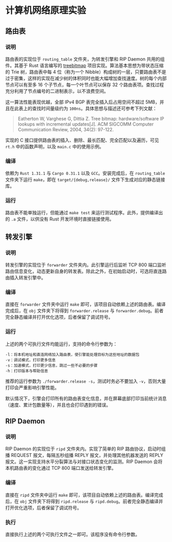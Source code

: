 # 计算机网络原理实验

## 路由表

### 说明

路由表的实现位于 `routing_table` 文件夹，为转发引擎和 RIP Daemon 共用的组件。其基于 Rust 语言编写的 [treebitmap](https://github.com/hroi/treebitmap) 项目实现。算法基本思想为带状态压缩的 Trie 树，路由表中每 4 位（称为一个 Nibble）构成树的一层，只要路由表不是过于密集，这样的实现在减少树的体积同时也能大幅增加查找速度。树的每个内部节点可以有至多 16 个子节点，每一个叶节点可以保存 32 个路由表项。查找过程充分利用了节点编号的二进制表示，以不浪费空间。

这一算法性能表现优越，全部 IPv4 BGP 表完全插入后占用空间不超过 5MB，并且在此表上的查找时间量级约为 `100ns`。具体思想与描述还可参考下列文献：

> Eatherton W, Varghese G, Dittia Z. Tree bitmap: hardware/software IP lookups with incremental updates[J]. ACM SIGCOMM Computer Communication Review, 2004, 34(2): 97-122.

实现的 C 接口提供路由表的插入、删除、最长匹配、完全匹配以及遍历，可见 `rt.h` 中的函数声明，以及 `main.c` 中的使用示例。

### 编译

依赖为 `Rust 1.31.1` 与 `Cargo 0.31.1` 以及 `GCC`。安装完成后，在 `routing_table` 文件夹下运行 `make`，即在 `target/{debug,release}/` 文件下生成对应的静态链接库。

### 运行

路由表不能单独运行，但能通过 `make test` 来运行测试程序。此外，提供编译出的 `.a` 文件，以供没有 Rust 开发环境时直接链接使用。

## 转发引擎

### 说明

转发引擎的实现位于 `forwarder` 文件夹内。此引擎运行后监听 TCP 800 端口监听路由信息变化，动态更新自身的转发表。除此之外，在初始启动时，可选将直连路由插入转发引擎中。

### 编译

直接在 `forwarder` 文件夹中运行 `make` 即可，该项目自动依赖上述的路由表。编译完成后，在 `obj` 文件夹下将得到 `forwarder.release` 与 `forwarder.debug`。前者完全静态编译并打开优化选项，后者保留了调试符号。

### 运行

上述的两个可执行文件均能运行，支持的命令行参数为：

```text
-l：将本机地址和直连网络加入路由表，使引擎能处理目标为这些地址的数据包
-v：调试模式，打印更多信息
-s：加速模式，打印更少信息，跳过一些不必要的步骤
-h：打印版本与帮助信息
```

推荐的运行参数为 `./forwarder.release -s`，测试时务必不要加入 `-v`，否则大量打印会严重影响引擎性能。

默认情况下，引擎会打印所有的路由表变化信息，并在屏幕底部打印当前统计消息（速度、累计包数量等），并且也会打印遇到的错误。

## RIP Daemon

### 说明

RIP Daemon 的实现位于 `ripd` 文件夹内。实现了简单的 RIP 路由协议，启动时组播 REQUEST 报文，每隔五秒组播 REPLY 报文，并处理其他机器发送的 REPLY 报文。这一实现支持水平分裂算法与对接口状态变化的监测。RIP Daemon 会将本机路由表的变化通过 TCP 800 端口发送给转发引擎。

### 编译

直接在 `ripd` 文件夹中运行 `make` 即可，该项目自动依赖上述的路由表。编译完成后，在 `obj` 文件夹下将得到 `ripd.release` 与 `ripd.debug`。前者完全静态编译并打开优化选项，后者保留了调试符号。

### 执行

直接执行上述的两个可执行文件之一即可。该程序没有命令行参数。